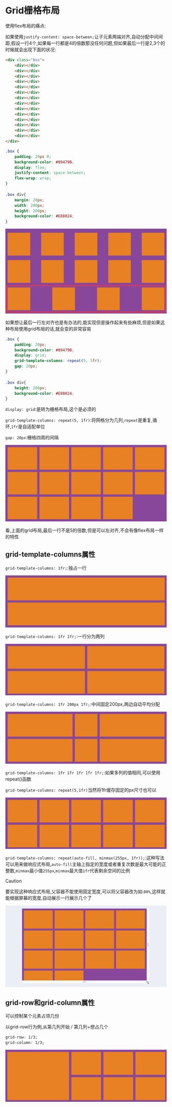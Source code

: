 # Grid栅格布局

使用flex布局的痛点:

如果使用`justify-content: space-between;`让子元素两端对齐,自动分配中间间距,假设一行4个,如果每一行都是4的倍数那没任何问题,但如果最后一行是2,3个的时候就会出现下面的状况:

```html
<div class="box">
    <div></div>
    <div></div>
    <div></div>
    <div></div>
    <div></div>
    <div></div>
    <div></div>
    <div></div>
    <div></div>
    <div></div>
    <div></div>
    <div></div>
    <div></div>
    <div></div>
</div>
```

```css
.box {
    padding: 20px 0;
    background-color: #89479B;
    display: flex;
    justify-content: space-between;
    flex-wrap: wrap;
}

.box div{
    margin: 20px;
    width: 200px;
    height: 200px;
    background-color: #E88024;
}
```

![34-1](assets/34-1.png)

如果想让最后一行左对齐也是有办法的,能实现但是操作起来有些麻烦,但是如果这种布局使用grid布局的话,就会变的非常容易

```css
.box {
    padding: 20px;
    background-color: #89479B;
    display: grid;
    grid-template-columns: repeat(5, 1fr);
    gap: 20px;
}

.box div{
    height: 200px;
    background-color: #E88024;
}
```

`display: grid`:是转为栅格布局,这个是必须的

`grid-template-columns: repeat(5, 1fr)`:将网格分为几列,`repeat`是重复,循环,`1fr`是自适配单位

`gap: 20px`:栅格四周的间隔

![34-2](assets/34-2.png)

看,上面的grid布局,最后一行不是5的倍数,但是可以左对齐,不会有像flex布局一样的特性

## grid-template-columns属性

`grid-template-columns: 1fr;`:独占一行

![34-3](assets/34-3.png)

`grid-template-columns: 1fr 1fr;`:一行分为两列

![34-4](assets/34-4.png)

`grid-template-columns: 1fr 200px 1fr;`:中间固定200px,两边自动平均分配

![34-5](assets/34-5.png)

`grid-template-columns: 1fr 1fr 1fr 1fr 1fr;`:如果多列的值相同,可以使用repeat()函数

`grid-template-columns: repeat(5,1fr)`当然将1fr缓存固定的px尺寸也可以

![34-6](assets/34-6.png)

`grid-template-columns: repeat(auto-fill, minmax(255px, 1fr));`:这种写法可以用来做响应式布局,`auto-fill`主轴上指定的宽度或者重复次数是最大可能的正整数,`minmax`最小值`255px`,`minmax`最大值`1fr`代表剩余空间的比例

> [!caution]
>
> 要实现这种响应式布局,父容器不能使用固定宽度,可以将父容器改为如:`80%`,这样就能根据屏幕的宽度,自动展示一行展示几个了

![34-7](assets/34-7.gif)

## grid-row和grid-column属性

可以控制某个元素占领几份

以grid-row行为例,从第几列开始 / 第几列+想占几个

```css
grid-row: 1/3;
grid-column: 1/3;
```

![34-8](assets/34-8.png)
